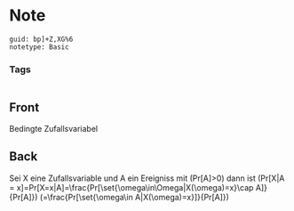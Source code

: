 # Note
```
guid: bp]+Z,XG%6
notetype: Basic
```

### Tags
```
```

## Front
Bedingte Zufallsvariabel

## Back
Sei X eine Zufallsvariable und A ein Ereigniss mit \(Pr[A]>0\) dann ist \(Pr[X|A = x]=Pr[X=x|A]=\frac{Pr[\set{\omega\in\Omega|X(\omega)=x}\cap A]}{Pr[A]}\)
\(=\frac{Pr[\set{\omega\in A|X(\omega)=x}]}{Pr[A]}\)
